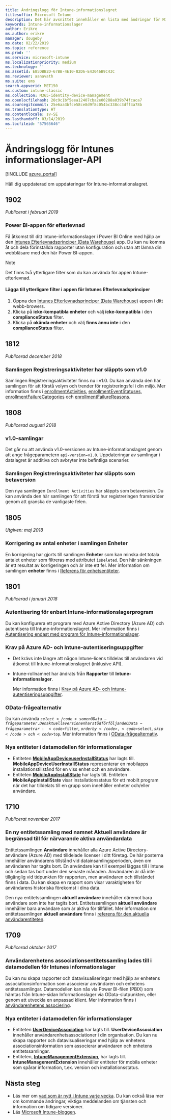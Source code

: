 ```yaml
---
title: Ändringslogg för Intune-informationslagret
titlesuffix: Microsoft Intune
description: Det här avsnittet innehåller en lista med ändringar för Microsoft Intune-informationslagrets API.
keywords: Intune-informationslager
author: Erikre
ms.author: erikre
manager: dougeby
ms.date: 02/22/2019
ms.topic: reference
ms.prod: ''
ms.service: microsoft-intune
ms.localizationpriority: medium
ms.technology: ''
ms.assetid: E85DBB2D-67BB-4E10-82D6-E43046B9C43C
ms.reviewer: aanavath
ms.suite: ems
search.appverid: MET150
ms.custom: intune-classic
ms.collection: M365-identity-device-management
ms.openlocfilehash: 20c9c1bf5eea12407cba2e00288a039b74fcaca7
ms.sourcegitcommit: 25e6aa3bfce58ce8d9f8c054bc338cc3dff4a78b
ms.translationtype: HT
ms.contentlocale: sv-SE
ms.lasthandoff: 03/14/2019
ms.locfileid: "57565646"
---
```

# <a name="change-log-for-the-intune-data-warehouse-api"></a>Ändringslogg för Intunes informationslager-API

[!INCLUDE [azure_portal](./includes/azure_portal.md)]

Håll dig uppdaterad om uppdateringar för Intune-informationslagret.

## <a name="1902"></a>1902 
_Publicerat i februari 2019_

### <a name="power-bi-compliance-app"></a>Power BI-appen för efterlevnad 

Få åtkomst till ditt Intune-informationslager i Power BI Online med hjälp av den [Intunes Efterlevnadsprinciper (Data Warehouse)](https://app.powerbi.com/groups/me/getapps/services/Intune_dw_compliance) app. Du kan nu komma åt och dela förinställda rapporter utan konfiguration och utan att lämna din webbläsare med den här Power BI-appen. 

> [!NOTE]
> Det finns två ytterligare filter som du kan använda för appen Intune-efterlevnad.

#### <a name="add-additional-filters-to-the-intune-compliance-app"></a>Lägga till ytterligare filter i appen för Intunes Efterlevnadsprinciper
1. Öppna den [Intunes Efterlevnadsprinciper (Data Warehouse)](https://app.powerbi.com/groups/me/getapps/services/Intune_dw_compliance) appen i ditt webb-browers.
2. Klicka på **icke-kompatibla enheter** och välj **icke-kompatibla** i den **complianceStatus** filter. 
3. Klicka på **okända enheter** och välj **finns ännu inte** i den **complianceStatus** filter. 

## <a name="1812"></a>1812 
_Publicerad december 2018_

### <a name="enrollment-activities-collection-released-to-v10"></a>Samlingen Registreringsaktiviteter har släppts som v1.0 

Samlingen Registreringsaktiviteter finns nu i v1.0. Du kan använda den här samlingen för att förstå volym och trender för registreringsfel i din miljö. Mer information finns i [enrollmentActivities](intune-data-warehouse-collections.md#enrollmentactivities), [enrollmentEventStatuses](intune-data-warehouse-collections.md#enrollmenteventstatuses), [enrollmentFailureCategories](intune-data-warehouse-collections.md#enrollmentfailurecategories) och [ enrollmentFailureReasons](intune-data-warehouse-collections.md#enrollmentfailurereasons).

## <a name="1808"></a>1808
_Publicerad augusti 2018_

### <a name="v10-collections"></a>v1.0-samlingar  

Det går nu att använda v1.0-versionen av Intune-informationslagret genom att ange frågeparametern `api-version=v1.0`. Uppdateringar av samlingar i datalagret är additiva och avbryter inte befintliga scenarier.

### <a name="enrollment-activities-collection-released-to-beta"></a>Samlingen Registreringsaktiviteter har släppts som betaversion

Den nya samlingen `Enrollment Activities` har släppts som betaversion. Du kan använda den här samlingen för att förstå hur registreringen framskrider genom att granska de vanligaste felen. 


## <a name="1805"></a>1805
_Utgiven: maj 2018_

### <a name="correction-to-device-count-in-devices-collection"></a>Korrigering av antal enheter i samlingen **Enheter** 

En korrigering har gjorts till samlingen **Enheter** som kan minska det totala antalet enheter som filtreras med attributet `isDeleted`. Den här sänkningen är ett resultat av korrigeringen och är inte ett fel. Mer information om samlingen **enheter** finns i [Referens för enhetsentiteter](reports-ref-devices.md). 


## <a name="1801"></a>1801
_Publicerad i januari 2018_

### <a name="intune-data-warehouse-application-only-authentication----1867540---"></a>Autentisering för enbart Intune-informationslagerprogram <!-- 1867540 -->

Du kan konfigurera ett program med Azure Active Directory (Azure AD) och autentisera till Intune-informationslagret. Mer information finns i [Autentisering endast med program för Intune-informationslager](data-warehouse-app-only-auth.md).

### <a name="azure-ad-and-intune-credential-requirements----2077525---"></a>Krav på Azure AD- och Intune-autentiseringsuppgifter <!-- 2077525 -->

- Det krävs inte längre att någon Intune-licens tilldelas till användaren vid åtkomst till Intune-informationslagret (inklusive API).
- Intune-rollnamnet har ändrats från **Rapporter** till **Intune-informationslager**. 

    Mer information finns i [Krav på Azure AD- och Intune-autentiseringsuppgifter](reports-api-url.md#azure-ad-and-intune-credential-requirements).

### <a name="odata-query-options----2077711---"></a>OData-frågealternativ <!-- 2077711 -->

Du kan använda <code>$select</code> som en OData-frågeparameter. Den aktuella versionen har stöd för följande OData-frågeparametrar: <code>$filter</code>, <code>$orderby</code>, <code>$select</code>, <code>$skip</code> och <code>$top</code>. Mer information finns i [OData-frågealternativ](reports-api-url.md#odata-query-options).

### <a name="new-entities-in-the-in-data-warehouse-data-model----2077804---"></a>Nya entiteter i datamodellen för informationslager <!-- 2077804 -->

 - Entiteten [**MobileAppDeviceuserInstallStatus**](reports-ref-application.md#mobileappdeviceuserinstallstatus) har lagts till. **MobileAppDeviceUserInstallStatus** representerar en mobilapps installationstillstånd för en viss enhet och en användare.
 - Entiteten [**MobileAppInstallState**](reports-ref-application.md#mobileappinstallstate) har lagts till. Entiteten **MobileAppInstallState** visar installationsstatus för ett mobilt program när det har tilldelats till en grupp som innehåller enheter och/eller användare. 

## <a name="1710"></a>1710
_Publicerat november 2017_

### <a name="a-new-entity-collection-named-current-user-is-limited-to-currently-active-user-data----1544273---"></a>En ny entitetssamling med namnet Aktuell användare är begränsad till för närvarande aktiva användardata <!-- 1544273 -->

Entitetssamlingen **Användare** innehåller alla Azure Active Directory-användare (Azure AD) med tilldelade licenser i ditt företag. De här posterna innehåller användarens tillstånd vid datainsamlingsperioden, även om användaren har tagits bort. En användare kan till exempel läggas till i Intune och sedan tas bort under den senaste månaden. Användaren är då inte tillgänglig vid tidpunkten för rapporten, men användaren och tillståndet finns i data. Du kan skapa en rapport som visar varaktigheten för användarens historiska förekomst i dina data.

Den nya entitetssamlingen **aktuell användare** innehåller däremot bara användare som inte har tagits bort. Entitetssamlingen **aktuell användare** innehåller bara användare som är aktiva för tillfället. Mer information om entitetssamlingen **aktuell användare** finns i [referens för den aktuella användarentiteten](reports-ref-current-user.md).

## <a name="1709"></a>1709
_Publicerad oktober 2017_

### <a name="user-device-association-entity-collection-added-to-intune-data-warehouse-data-model----1187917---"></a>Användarenhetens associationsentitetssamling lades till i datamodellen för Intunes informationslager <!-- 1187917 -->

Du kan nu skapa rapporter och datavisualiseringar med hjälp av enhetens associationsinformation som associerar användaren och enhetens entitetssamlingar. Datamodellen kan nås via Power BI-filen (PBIX) som hämtas från Intune-sidan Informationslager via OData-slutpunkten, eller genom att utveckla en anpassad klient. Mer information finns i [användarenhetens associering](reports-ref-user-device.md).

### <a name="new-entities-in-the-in-data-warehouse-data-model----1479526--------"></a>Nya entiteter i datamodellen för informationslager <!-- 1479526 --><!-- -->

 - Entiteten [**UserDeviceAssociation**](reports-ref-user-device.md) har lagts till. **UserDeviceAssociation** innehåller användarenhetsassociationer i din organisation. Du kan nu skapa rapporter och datavisualiseringar med hjälp av enhetens associationsinformation som associerar användaren och enhetens entitetssamlingar.  
 - Entiteten, [**IntuneManagementExtension**](reports-ref-intunemanagementextension.md), har lagts till. **IntuneManagementExtension** innehåller entiteter för mobila enheter som spårar information, t.ex. version och installationsstatus.

## <a name="next-steps"></a>Nästa steg
 - Läs mer om [vad som är nytt i Intune varje vecka](whats-new.md). Du kan också läsa mer om kommande ändringar, viktiga meddelanden om tjänsten och information om tidigare versioner.
 - Läs [Microsoft Intune-bloggen](https://go.microsoft.com/fwlink/?LinkID=273882).
